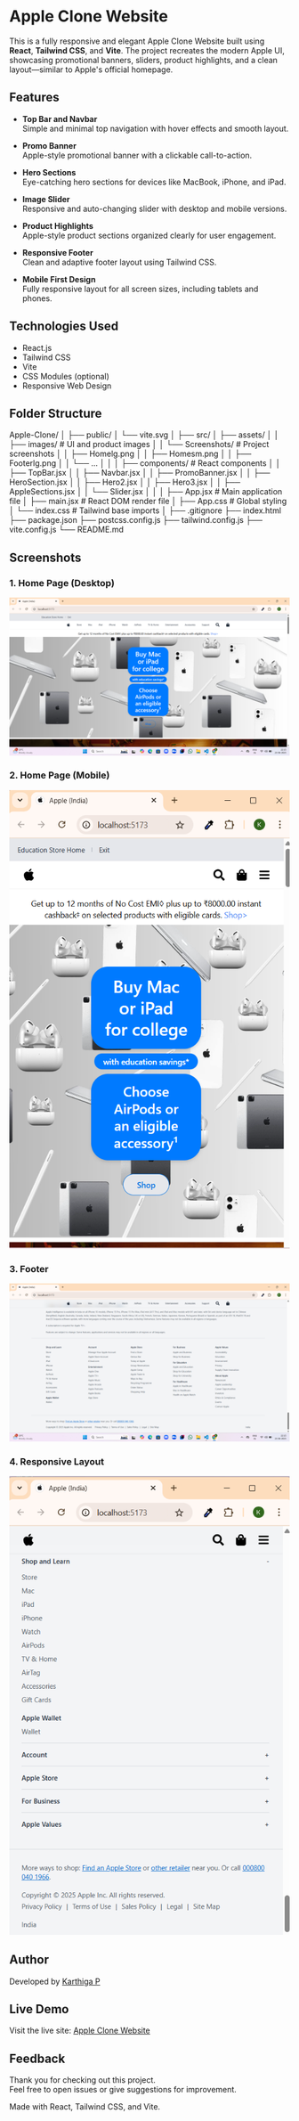 # Apple Clone Website

This is a fully responsive and elegant Apple Clone Website built using **React**, **Tailwind CSS**, and **Vite**. The project recreates the modern Apple UI, showcasing promotional banners, sliders, product highlights, and a clean layout—similar to Apple's official homepage.

## Features

- **Top Bar and Navbar**  
  Simple and minimal top navigation with hover effects and smooth layout.

- **Promo Banner**  
  Apple-style promotional banner with a clickable call-to-action.

- **Hero Sections**  
  Eye-catching hero sections for devices like MacBook, iPhone, and iPad.

- **Image Slider**  
  Responsive and auto-changing slider with desktop and mobile versions.

- **Product Highlights**  
  Apple-style product sections organized clearly for user engagement.

- **Responsive Footer**  
  Clean and adaptive footer layout using Tailwind CSS.

- **Mobile First Design**  
  Fully responsive layout for all screen sizes, including tablets and phones.

## Technologies Used

- React.js  
- Tailwind CSS  
- Vite  
- CSS Modules (optional)  
- Responsive Web Design

## Folder Structure

Apple-Clone/
│
├── public/
│ └── vite.svg
│
├── src/
│ ├── assets/
│ │ ├── images/ # UI and product images
│ │ └── Screenshots/ # Project screenshots
│ │ ├── Homelg.png
│ │ ├── Homesm.png
│ │ ├── Footerlg.png
│ │ └── ...
│ │
│ ├── components/ # React components
│ │ ├── TopBar.jsx
│ │ ├── Navbar.jsx
│ │ ├── PromoBanner.jsx
│ │ ├── HeroSection.jsx
│ │ ├── Hero2.jsx
│ │ ├── Hero3.jsx
│ │ ├── AppleSections.jsx
│ │ └── Slider.jsx
│ │
│ ├── App.jsx # Main application file
│ ├── main.jsx # React DOM render file
│ ├── App.css # Global styling
│ └── index.css # Tailwind base imports
│
├── .gitignore
├── index.html
├── package.json
├── postcss.config.js
├── tailwind.config.js
├── vite.config.js
└── README.md



## Screenshots

### 1. Home Page (Desktop)
![Home Page](src/assets/images/Screenshots/Homelg.png)

### 2. Home Page (Mobile)
![Mobile View](src/assets/images/Screenshots/Homesm.png)

### 3. Footer
![Footer](src/assets/images/Screenshots/Footerlg.png)

### 4. Responsive Layout
![Responsive](src/assets/images/Screenshots/Footersm.png)


## Author

Developed by [Karthiga P](https://github.com/KarthigaP20)

## Live Demo

Visit the live site: [Apple Clone Website](https://karthigap20.github.io/Apple-clone/)

## Feedback

Thank you for checking out this project.  
Feel free to open issues or give suggestions for improvement.

Made with React, Tailwind CSS, and Vite.
